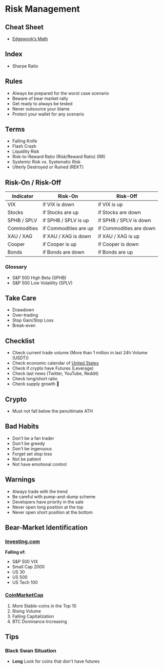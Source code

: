 # Risk Management

<!--
https://www.investing.com/economic-calendar/

Sharpe Ratio
-->

## Cheat Sheet

- [Edgewonk’s Math](/assets/files/trading/edgewonks-math-cheatsheet.pdf)

## Index

- Sharpe Ratio

## Rules

- Always be prepared for the worst case scenario
- Beware of bear market rally
- Get ready to always be tested
- Never outsource your blame
- Protect your wallet for any scenario

## Terms

- Falling Knife
- Flash Crash
- Liquidity Risk
- Risk-to-Reward Ratio (Risk/Reward Ratio) (RR)
- Systemic Risk vs. Systematic Risk
- Utterly Destroyed or Ruined (REKT)

## Risk-On / Risk-Off

| Indicator   | Risk-On               | Risk-Off                |
| ----------- | --------------------- | ----------------------- |
| VIX         | if VIX is down        | if VIX is up            |
| Stocks      | if Stocks are up      | if Stocks are down      |
| SPHB / SPLV | if SPHB / SPLV is up  | if SPHB / SPLV is down  |
| Commodities | if Commodities are up | if Commodities are down |
| XAU / XAG   | if XAU / XAG is down  | if XAU / XAG is up      |
| Cooper      | if Cooper is up       | if Cooper is down       |
| Bonds       | if Bonds are down     | if Bonds are up         |

### Glossary

- S&P 500 High Beta (SPHB)
- S&P 500 Low Volatility (SPLV)

## Take Care

- Drawdown
- Over-trading
- Stop Gain/Stop Loss
- Break-even

## Checklist

- Check current trade volume (More than 1 million in last 24h Volume (USDT))
- Check economic calendar of [United States](https://mql5.com/en/economic-calendar/united-states)
- Check if crypto have Futures (Leverage)
- Check last news (Twitter, YouTube, Reddit)
- Check long/short ratio
- Check supply growth 🔼

## Crypto

- Must not fall below the penultimate ATH

## Bad Habits

- Don't be a fan trader
- Don't be greedy
- Don't be ingenuous
- Forget set stop loss
- Not be patient
- Not have emotional control

## Warnings

- Always trade with the trend
- Be careful with pump-and-dump scheme
- Developers have priority in the sale
- Never open long position at the top
- Never open short position at the bottom

## Bear-Market Identification

### [Investing.com](https://investing.com/indices/indices-futures)

**Falling of:**

- S&P 500 VIX
- Small Cap 2000
- US 30
- US 500
- US Tech 100

### [CoinMarketCap](https://coinmarketcap.com)

1. More Stable-coins in the Top 10
2. Rising Volume
3. Falling Capitalization
4. BTC Dominance Increasing

## Tips

### Black Swan Situation

- **Long** Look for coins that don't have futures
